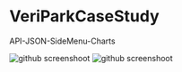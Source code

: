 # VeriParkCaseStudy
API-JSON-SideMenu-Charts

![github screenshoot](https://user-images.githubusercontent.com/83735951/142058150-0445e33f-4c0f-463d-91ba-06c45909192b.png)
![github screenshoot](https://user-images.githubusercontent.com/83735951/142058701-e574abab-3614-495a-871d-192dc378f5c6.png)
